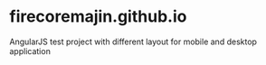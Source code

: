 # firecoremajin.github.io

AngularJS test project with different layout for mobile and desktop application
